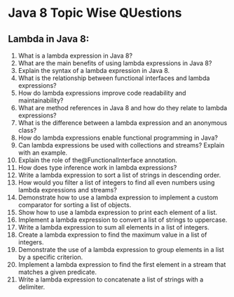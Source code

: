 # Java 8 Topic Wise QUestions

## Lambda in Java 8:

1. What is a lambda expression in Java 8?
2. What are the main benefits of using lambda expressions in Java 8?
3. Explain the syntax of a lambda expression in Java 8.
4. What is the relationship between functional interfaces and lambda expressions?
5. How do lambda expressions improve code readability and maintainability?
6. What are method references in Java 8 and how do they relate to lambda expressions?
7. What is the difference between a lambda expression and an anonymous class?
8. How do lambda expressions enable functional programming in Java?
9. Can lambda expressions be used with collections and streams? Explain with an example.
10. Explain the role of the@Functionallnterface annotation.
11. How does type inference work in lambda expressions?
12. Write a lambda expression to sort a list of strings in descending order.
13. How would you filter a list of integers to find all even numbers using lambda expressions and streams?
14. Demonstrate how to use a lambda expression to implement a custom comparator for sorting a list of objects.
15. Show how to use a lambda expression to print each element of a list.
16. Implement a lambda expression to convert a list of strings to uppercase.
17. Write a lambda expression to sum all elements in a list of integers.
18. Create a lambda expression to find the maximum value in a list of integers.
19. Demonstrate the use of a lambda expression to group elements in a list by a specific criterion.
20. Implement a lambda expression to find the first element in a stream that matches a given predicate.
21. Write a lambda expression to concatenate a list of strings with a delimiter.
